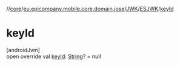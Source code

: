 //[core](../../../../index.md)/[eu.epicompany.mobile.core.domain.jose](../../index.md)/[JWK](../index.md)/[ESJWK](index.md)/[keyId](key-id.md)

# keyId

[androidJvm]\
open override val [keyId](key-id.md): [String](https://kotlinlang.org/api/latest/jvm/stdlib/kotlin/-string/index.html)? = null
